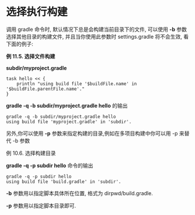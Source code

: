 # 选择执行构建

调用 gradle 命令时,
默认情况下总是会构建当前目录下的文件, 可以使用 **-b** 参数选择其他目录的构建文件,
并且当你使用此参数时 settings.gradle 将不会生效,
看下面的例子:

**例 11.5. 选择文件构建**

**subdir/myproject.gradle**

    task hello << {
        println "using build file '$buildFile.name' in '$buildFile.parentFile.name'."
    }

**gradle -q -b subdir/myproject.gradle hello** 的输出

    gradle -q -b subdir/myproject.gradle hello
    using build file 'myproject.gradle' in 'subdir'.

另外,你可以使用 **-p** 参数来指定构建的目录,例如在多项目构建中你可以用 -p 来替代 -b 参数

例 10.6. 选择构建目录

**gradle -q -p subdir hello** 命令的输出

    gradle -q -p subdir hello
    using build file 'build.gradle' in 'subdir'.

**-b** 参数用以指定脚本具体所在位置,
格式为 dirpwd/build.gradle.

**-p** 参数用以指定脚本目录即可.
